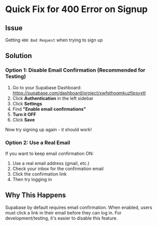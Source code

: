 # Quick Fix for 400 Error on Signup

## Issue
Getting `400 Bad Request` when trying to sign up

## Solution

### Option 1: Disable Email Confirmation (Recommended for Testing)

1. Go to your Supabase Dashboard: https://supabase.com/dashboard/project/xwfqthoqmkuzfjpsyxtt
2. Click **Authentication** in the left sidebar
3. Click **Settings**
4. Find **"Enable email confirmations"**
5. **Turn it OFF**
6. Click **Save**

Now try signing up again - it should work!

### Option 2: Use a Real Email

If you want to keep email confirmation ON:
1. Use a real email address (gmail, etc.)
2. Check your inbox for the confirmation email
3. Click the confirmation link
4. Then try logging in

## Why This Happens

Supabase by default requires email confirmation. When enabled, users must click a link in their email before they can log in. For development/testing, it's easier to disable this feature.


